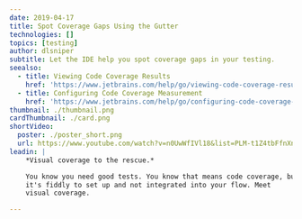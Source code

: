 ```yaml
---
date: 2019-04-17
title: Spot Coverage Gaps Using the Gutter
technologies: []
topics: [testing]
author: dlsniper
subtitle: Let the IDE help you spot coverage gaps in your testing.
seealso:
  - title: Viewing Code Coverage Results
    href: 'https://www.jetbrains.com/help/go/viewing-code-coverage-results.html'
  - title: Configuring Code Coverage Measurement
    href: 'https://www.jetbrains.com/help/go/configuring-code-coverage-measurement.html'
thumbnail: ./thumbnail.png
cardThumbnail: ./card.png
shortVideo:
  poster: ./poster_short.png
  url: https://www.youtube.com/watch?v=n0UwWfIVl18&list=PLM-t1Z4tbFfnXnghmtk6WVz10_pivOw25&index=30&t=0s
leadin: |
    *Visual coverage to the rescue.*

    You know you need good tests. You know that means code coverage, but
    it's fiddly to set up and not integrated into your flow. Meet
    visual coverage.

---
```

